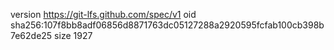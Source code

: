 version https://git-lfs.github.com/spec/v1
oid sha256:107f8bb8adf06856d8871763dc05127288a2920595fcfab100cb398b7e62de25
size 1927
